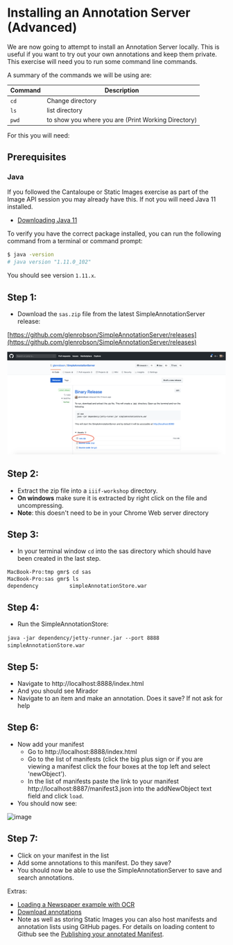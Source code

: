 # Installing an Annotation Server (Advanced)

We are now going to attempt to install an Annotation Server locally. This is useful if you want to try out your own annotations and keep them private. This exercise will need you to run some command line commands. 

A summary of the commands we will be using are:

| Command | Description |
| --- | --- |
| `cd` | Change directory |
| `ls` | list directory |
| `pwd` | to show you where you are (Print Working Directory) |

For this you will need:

## Prerequisites

### Java

If you followed the Cantaloupe or Static Images exercise as part of the Image API session you may already have this. If not you will need Java 11 installed.

 - [Downloading Java 11](https://www.oracle.com/technetwork/java/javase/downloads/jdk11-downloads-5066655.html)

To verify you have the correct package installed, you can run the following command from a terminal or command prompt:

```sh
$ java -version
# java version "1.11.0_102"
```

You should see version `1.11.x`. 

## Step 1:
  * Download the `sas.zip` file from the latest SimpleAnnotationServer release: 

[https://github.com/glenrobson/SimpleAnnotationServer/releases](https://github.com/glenrobson/SimpleAnnotationServer/releases)

![image](images/annos_sas_download.png)  

## Step 2:
  * Extract the zip file into a `iiif-workshop` directory. 
  * __On windows__ make sure it is extracted by right click on the file and uncompressing. 
  * __Note__: this doesn't need to be in your Chrome Web server directory

## Step 3:
  * In your terminal window `cd` into the sas directory which should have been created in the last step.

```
MacBook-Pro:tmp gmr$ cd sas
MacBook-Pro:sas gmr$ ls
dependency			simpleAnnotationStore.war
```

## Step 4:
  * Run the SimpleAnnotationStore:

```java -jar dependency/jetty-runner.jar --port 8888 simpleAnnotationStore.war```

## Step 5:
  * Navigate to http://localhost:8888/index.html
  * And you should see Mirador
  * Navigate to an item and make an annotation. Does it save? If not ask for help

## Step 6: 
  * Now add your manifest
    * Go to http://localhost:8888/index.html
    * Go to the list of manifests (click the big plus sign or if you are viewing a manifest click the four boxes at the top left and select 'newObject').
    * In the list of manifests paste the link to your manifest http://localhost:8887/manifest3.json into the addNewObject text field and click `load`.
 * You should now see:

![image](images/annos_mirador_addItem.png)  

## Step 7:
  * Click on your manifest in the list
  * Add some annotations to this manifest. Do they save?
  * You should now be able to use the SimpleAnnotationServer to save and search annotations. 

Extras:

 * [Loading a Newspaper example with OCR](https://github.com/glenrobson/SimpleAnnotationServer/blob/master/doc/PopulatingAnnotations.md)
 * [Download annotations](https://github.com/glenrobson/SimpleAnnotationServer/blob/master/doc/DownloadAnnotations.md)
 * Note as well as storing Static Images you can also host manifests and annotation lists using GitHub pages. For details on loading content to Github see the [Publishing your annotated Manifest](workbench.html). 
